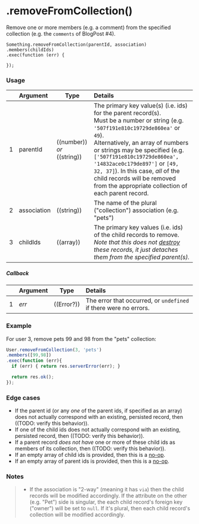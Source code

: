 # .removeFromCollection()

Remove one or more members (e.g. a comment) from the specified collection (e.g. the `comments` of BlogPost #4).

```usage
Something.removeFromCollection(parentId, association)
.members(childIds)
.exec(function (err) {

});
```

### Usage

|   |     Argument        | Type                                         | Details                            |
|---|:--------------------|----------------------------------------------|:-----------------------------------|
| 1 |  parentId    | ((number)) _or_ ((string))                   | The primary key value(s) (i.e. ids) for the parent record(s). <br/>Must be a number or string (e.g. `'507f191e810c19729de860ea'` or `49`).  <br/>Alternatively, an array of numbers or strings may be specified (e.g. `['507f191e810c19729de860ea', '14832ace0c179de897']` or `[49, 32, 37]`).  In this case, _all_ of the child records will be removed from the appropriate collection of each parent record.
| 2 |  association | ((string))                                   | The name of the plural ("collection") association (e.g. "pets")
| 3 |  childIds      | ((array))                                    | The primary key values (i.e. ids) of the child records to remove.  _Note that this does not [destroy](http://sailsjs.com/documentation/reference/waterline-orm/models/destroy) these records, it just detaches them from the specified parent(s)._


##### Callback

|   |     Argument        | Type                | Details |
|---|:--------------------|---------------------|:---------------------------------------------------------------------------------|
| 1 |    _err_            | ((Error?))          | The error that occurred, or `undefined` if there were no errors.


### Example

For user 3, remove pets 99 and 98 from the "pets" collection:

```javascript
User.removeFromCollection(3, 'pets')
.members([99,98])
.exec(function (err){
  if (err) { return res.serverError(err); }

  return res.ok();
});
```


### Edge cases

+ If the parent id (or any _one_ of the parent ids, if specified as an array) does not actually correspond with an existing, persisted record, then ((TODO: verify this behavior)).
+ If one of the child ids does not actually correspond with an existing, persisted record, then ((TODO: verify this behavior)).
+ If a parent record _does not have_ one or more of these child ids as members of its collection, then ((TODO: verify this behavior)).
+ If an empty array of child ids is provided, then this is a [no-op](https://en.wikipedia.org/wiki/NOP#Code).
+ If an empty array of parent ids is provided, then this is a [no-op](https://en.wikipedia.org/wiki/NOP#Code).

### Notes
> + If the association is "2-way" (meaning it has `via`) then the child records will be modified accordingly.  If the attribute on the other (e.g. "Pet") side is singular, the each child record's foreign key ("owner") will be set to `null`.  If it's plural, then each child record's collection will be modified accordingly.




<docmeta name="displayName" value=".removeFromCollection()">
<docmeta name="pageType" value="method">
